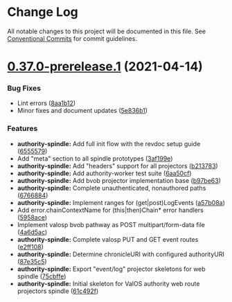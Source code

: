 # Change Log

All notable changes to this project will be documented in this file.
See [Conventional Commits](https://conventionalcommits.org) for commit guidelines.

# [0.37.0-prerelease.1](https://github.com/valaatech/kernel/compare/v0.37.0-prerelease.0...v0.37.0-prerelease.1) (2021-04-14)


### Bug Fixes

* Lint errors ([8aa1b12](https://github.com/valaatech/kernel/commit/8aa1b12eca33966bc902328050835fbfc2064227))
* Minor fixes and document updates ([5e836b1](https://github.com/valaatech/kernel/commit/5e836b14bb399bfa47350b4e8274dee7ff6cd00e))


### Features

* **authority-spindle:** Add full init flow with the revdoc setup guide ([6555579](https://github.com/valaatech/kernel/commit/6555579541905cfac1a0600bffa314064872ee6b))
* Add "meta" section to all spindle prototypes ([3af199e](https://github.com/valaatech/kernel/commit/3af199e66f229dd66e4003868f93dc9789c76370))
* **authority-spindle:** Add "headers" support for all projectors ([b213783](https://github.com/valaatech/kernel/commit/b213783831902578411f7f24848e7e4399084e5f))
* **authority-spindle:** Add authority-worker test suite ([6aa50cf](https://github.com/valaatech/kernel/commit/6aa50cfcf227c5de45edfd50a5fd696fcbbfa150))
* **authority-spindle:** Add bvob projector implementation base ([b97be63](https://github.com/valaatech/kernel/commit/b97be638e851661144cfee1897f4f316f9fd614f))
* **authority-spindle:** Complete unauthenticated, nonauthored paths ([6766884](https://github.com/valaatech/kernel/commit/67668849c8f79509abf9230788ae4e0023b23c5d))
* **authority-spindle:** Implement ranges for (get|post)LogEvents ([a57b08a](https://github.com/valaatech/kernel/commit/a57b08adf23bc44c9f24c4663b7e682f18b7a14f))
* Add error.chainContextName for (this|then)Chain* error handlers ([5958ace](https://github.com/valaatech/kernel/commit/5958acec060f5595ca1f2350c80ad4da3f97e7b4))
* Implement valosp bvob pathway as POST multipart/form-data file ([4a6d5ac](https://github.com/valaatech/kernel/commit/4a6d5ac8e9304c27de94917976b54301e1f6e8cc))
* **authority-spindle:** Complete valosp PUT and GET event routes ([e2ff108](https://github.com/valaatech/kernel/commit/e2ff1085b36a58dd1985e8e5c5a8642aa2269e14))
* **authority-spindle:** Determine chronicleURI with configured authorityURI ([87e35c5](https://github.com/valaatech/kernel/commit/87e35c5b1a604a878b269a489d1ac72ff8493e28))
* **authority-spindle:** Export "event/log" projector skeletons for web spindle ([75cbffe](https://github.com/valaatech/kernel/commit/75cbffe51c3e917a14a0b220649d23e4fb9eaa1e))
* **authority-spindle:** Initial skeleton for ValOS authority web route projectors spindle ([61c492f](https://github.com/valaatech/kernel/commit/61c492f0cea0407034fd64696de1ed8b52c09918))
